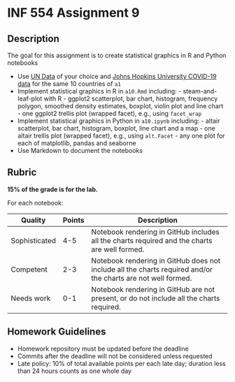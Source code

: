 # INF 554 Assignment 9

## Description

The goal for this assignment is to create statistical graphics in R and Python notebooks

- Use [UN Data](https://data.un.org/) of your choice and [Johns
        Hopkins University COVID-19 data](https://github.com/CSSEGISandData/COVID-19/blob/master/csse_covid_19_data/csse_covid_19_time_series/time_series_covid19_recovered_global.csv) for the same 10 countries of `a1`
- Implement statistical graphics in R in `a10.Rmd` including:
        - steam-and-leaf-plot with R
        - ggplot2 scatterplot, bar chart, histogram, frequency polygon, smoothed density estimates, boxplot, violin plot and line chart
        - one ggplot2 trellis plot (wrapped facet), e.g., using `facet_wrap`
- Implement statistical graphics in Python in `a10.ipynb` including:
        - altair scatterplot, bar chart, histogram, boxplot, line chart and a map
        - one altair trellis plot (wrapped facet), e.g., using `alt.Facet`
        - any one plot for each of matplotlib, pandas and seaborne
- Use Markdown to document the notebooks

## Rubric

__15% of the grade is for the lab.__

For each notebook:

| Quality       | Points | Description |
| ------------- | ------ | ----------- |
| Sophisticated | 4-5    | Notebook rendering in GitHub includes all the charts required and the charts are well formed. |
| Competent     | 2-3    | Notebook rendering in GitHub does not include all the charts required and/or the charts are not well formed. |
| Needs work    | 0-1    | Notebook rendering in GitHub are not present, or do not include all the charts required. |

## Homework Guidelines

- Homework repository must be updated before the deadline
- Commits after the deadline will not be considered unless requested
- Late policy: 10% of total available points per each late day; duration less than 24 hours counts as one whole day
